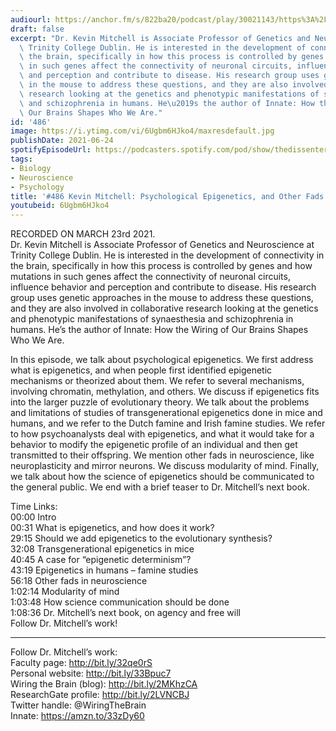 ```yaml
---
audiourl: https://anchor.fm/s/822ba20/podcast/play/30021143/https%3A%2F%2Fd3ctxlq1ktw2nl.cloudfront.net%2Fstaging%2F2021-2-26%2Fa65ead97-c8ff-2ea8-2fb1-f5eae92487d3.m4a
draft: false
excerpt: "Dr. Kevin Mitchell is Associate Professor of Genetics and Neuroscience at\
  \ Trinity College Dublin. He is interested in the development of connectivity in\
  \ the brain, specifically in how this process is controlled by genes and how mutations\
  \ in such genes affect the connectivity of neuronal circuits, influence behavior\
  \ and perception and contribute to disease. His research group uses genetic approaches\
  \ in the mouse to address these questions, and they are also involved in collaborative\
  \ research looking at the genetics and phenotypic manifestations of synaesthesia\
  \ and schizophrenia in humans. He\u2019s the author of Innate: How the Wiring of\
  \ Our Brains Shapes Who We Are."
id: '486'
image: https://i.ytimg.com/vi/6Ugbm6HJko4/maxresdefault.jpg
publishDate: 2021-06-24
spotifyEpisodeUrl: https://podcasters.spotify.com/pod/show/thedissenter/episodes/486-Kevin-Mitchell-Psychological-Epigenetics--and-Other-Fads-in-Neuroscience-etim2n
tags:
- Biology
- Neuroscience
- Psychology
title: '#486 Kevin Mitchell: Psychological Epigenetics, and Other Fads in Neuroscience'
youtubeid: 6Ugbm6HJko4
---
```

<div class="timelinks">

RECORDED ON MARCH 23rd 2021.  
Dr. Kevin Mitchell is Associate Professor of Genetics and Neuroscience at Trinity College Dublin. He is interested in the development of connectivity in the brain, specifically in how this process is controlled by genes and how mutations in such genes affect the connectivity of neuronal circuits, influence behavior and perception and contribute to disease. His research group uses genetic approaches in the mouse to address these questions, and they are also involved in collaborative research looking at the genetics and phenotypic manifestations of synaesthesia and schizophrenia in humans. He’s the author of Innate: How the Wiring of Our Brains Shapes Who We Are.

In this episode, we talk about psychological epigenetics. We first address what is epigenetics, and when people first identified epigenetic mechanisms or theorized about them. We refer to several mechanisms, involving chromatin, methylation, and others. We discuss if epigenetics fits into the larger puzzle of evolutionary theory. We talk about the problems and limitations of studies of transgenerational epigenetics done in mice and humans, and we refer to the Dutch famine and Irish famine studies. We refer to how psychoanalysts deal with epigenetics, and what it would take for a behavior to modify the epigenetic profile of an individual and then get transmitted to their offspring. We mention other fads in neuroscience, like neuroplasticity and mirror neurons. We discuss modularity of mind. Finally, we talk about how the science of epigenetics should be communicated to the general public. We end with a brief teaser to Dr. Mitchell’s next book.

Time Links:  
<time>00:00</time> Intro  
<time>00:31</time> What is epigenetics, and how does it work?  
<time>29:15</time> Should we add epigenetics to the evolutionary synthesis?  
<time>32:08</time> Transgenerational epigenetics in mice  
<time>40:45</time> A case for “epigenetic determinism”?  
<time>43:19</time> Epigenetics in humans – famine studies  
<time>56:18</time> Other fads in neuroscience  
<time>1:02:14</time> Modularity of mind  
<time>1:03:48</time> How science communication should be done  
<time>1:08:36</time> Dr. Mitchell’s next book, on agency and free will  
  Follow Dr. Mitchell’s work!

---

Follow Dr. Mitchell’s work:  
Faculty page: http://bit.ly/32qe0rS  
Personal website: http://bit.ly/33Bpuc7  
Wiring the Brain (blog): http://bit.ly/2MKhzCA  
ResearchGate profile: http://bit.ly/2LVNCBJ  
Twitter handle: @WiringTheBrain  
Innate: https://amzn.to/33zDy60
</div>

